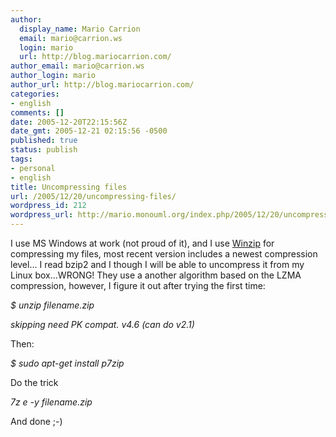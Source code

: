 ```yaml
---
author:
  display_name: Mario Carrion
  email: mario@carrion.ws
  login: mario
  url: http://blog.mariocarrion.com/
author_email: mario@carrion.ws
author_login: mario
author_url: http://blog.mariocarrion.com/
categories:
- english
comments: []
date: 2005-12-20T22:15:56Z
date_gmt: 2005-12-21 02:15:56 -0500
published: true
status: publish
tags:
- personal
- english
title: Uncompressing files
url: /2005/12/20/uncompressing-files/
wordpress_id: 212
wordpress_url: http://mario.monouml.org/index.php/2005/12/20/uncompressing-files/
---
```


<p>I use MS Windows at work (not proud of it), and I use <a href="http://www.winzip.com">Winzip</a> for compressing my files, most recent version includes a newest compression level... I read bzip2 and I though I will be able to uncompress it from my Linux box...WRONG! They use a another algorithm based on the LZMA compression, however, I figure it out after trying the first time:</p>
<p><em>$ unzip filename.zip</em></p>
<p><em>skipping need PK compat. v4.6 (can do v2.1)</em></p>
<p>Then:</p>
<p><em>$ sudo apt-get install p7zip</em></p>
<p>Do the trick</p>
<p><em>7z e -y filename.zip</em></p>
<p>And done ;-)</p>
